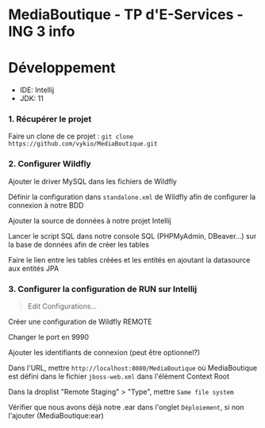 # MediaBoutique - TP d'E-Services - ING 3 info

# Développement

- IDE: Intellij
- JDK: 11

### 1. Récupérer le projet

Faire un clone de ce projet : `git clone https://github.com/vykio/MediaBoutique.git`

### 2. Configurer Wildfly

Ajouter le driver MySQL dans les fichiers de Wildfly

Définir la configuration dans `standalone.xml` de Wildfly afin de configurer la connexion à notre BDD

Ajouter la source de données à notre projet Intellij

Lancer le script SQL dans notre console SQL (PHPMyAdmin, DBeaver...) sur la base de données afin de créer les tables

Faire le lien entre les tables créées et les entités en ajoutant la datasource aux entités JPA

### 3. Configurer la configuration de RUN sur Intellij

> Edit Configurations...

Créer une configuration de Wildfly REMOTE

Changer le port en 9990

Ajouter les identifiants de connexion (peut être optionnel?)

Dans l'URL, mettre `http://localhost:8080/MediaBoutique` où MediaBoutique est défini dans le fichier `jboss-web.xml` dans l'élément Context Root

Dans la droplist "Remote Staging" > "Type", mettre `Same file system`

Vérifier que nous avons déjà notre .ear dans l'onglet `Déploiement`, si non l'ajouter (MediaBoutique:ear)
